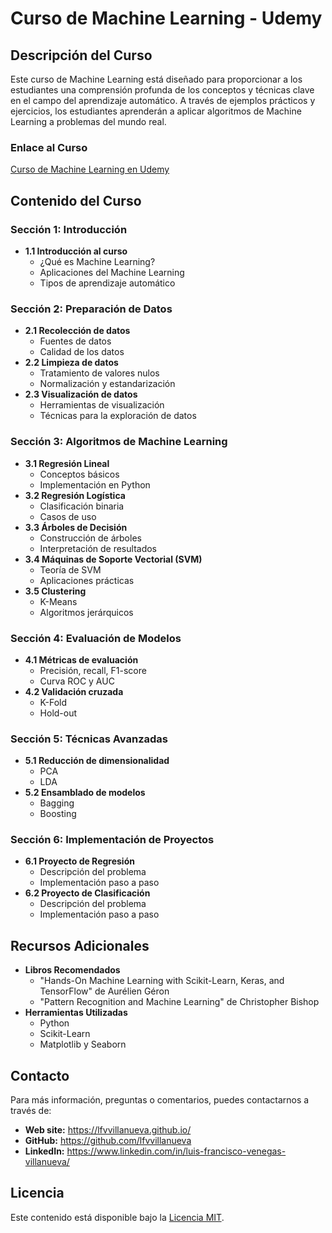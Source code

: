 # Curso de Machine Learning - Udemy

## Descripción del Curso

Este curso de Machine Learning está diseñado para proporcionar a los estudiantes una comprensión profunda de los conceptos y técnicas clave en el campo del aprendizaje automático. A través de ejemplos prácticos y ejercicios, los estudiantes aprenderán a aplicar algoritmos de Machine Learning a problemas del mundo real.

### Enlace al Curso

[Curso de Machine Learning en Udemy](https://www.udemy.com/course/machinelearning-es)

## Contenido del Curso

### Sección 1: Introducción

- **1.1 Introducción al curso**
  - ¿Qué es Machine Learning?
  - Aplicaciones del Machine Learning
  - Tipos de aprendizaje automático

### Sección 2: Preparación de Datos

- **2.1 Recolección de datos**
  - Fuentes de datos
  - Calidad de los datos
- **2.2 Limpieza de datos**
  - Tratamiento de valores nulos
  - Normalización y estandarización
- **2.3 Visualización de datos**
  - Herramientas de visualización
  - Técnicas para la exploración de datos

### Sección 3: Algoritmos de Machine Learning

- **3.1 Regresión Lineal**
  - Conceptos básicos
  - Implementación en Python
- **3.2 Regresión Logística**
  - Clasificación binaria
  - Casos de uso
- **3.3 Árboles de Decisión**
  - Construcción de árboles
  - Interpretación de resultados
- **3.4 Máquinas de Soporte Vectorial (SVM)**
  - Teoría de SVM
  - Aplicaciones prácticas
- **3.5 Clustering**
  - K-Means
  - Algoritmos jerárquicos

### Sección 4: Evaluación de Modelos

- **4.1 Métricas de evaluación**
  - Precisión, recall, F1-score
  - Curva ROC y AUC
- **4.2 Validación cruzada**
  - K-Fold
  - Hold-out

### Sección 5: Técnicas Avanzadas

- **5.1 Reducción de dimensionalidad**
  - PCA
  - LDA
- **5.2 Ensamblado de modelos**
  - Bagging
  - Boosting

### Sección 6: Implementación de Proyectos

- **6.1 Proyecto de Regresión**
  - Descripción del problema
  - Implementación paso a paso
- **6.2 Proyecto de Clasificación**
  - Descripción del problema
  - Implementación paso a paso

## Recursos Adicionales

- **Libros Recomendados**
  - "Hands-On Machine Learning with Scikit-Learn, Keras, and TensorFlow" de Aurélien Géron
  - "Pattern Recognition and Machine Learning" de Christopher Bishop
- **Herramientas Utilizadas**
  - Python
  - Scikit-Learn
  - Matplotlib y Seaborn

## Contacto

Para más información, preguntas o comentarios, puedes contactarnos a través de:

- **Web site:** https://lfvvillanueva.github.io/
- **GitHub:** https://github.com/lfvvillanueva
- **LinkedIn:** https://www.linkedin.com/in/luis-francisco-venegas-villanueva/

## Licencia

Este contenido está disponible bajo la [Licencia MIT](LICENSE).
